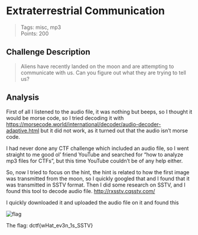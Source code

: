 # Extraterrestrial Communication


> Tags: misc, mp3  
> Points: 200  

## Challenge Description
> Aliens have recently landed on the moon and are attempting to communicate with us. Can you figure out what they are trying to tell us?


## Analysis
First of all I listened to the audio file, it was nothing but beeps, so I thought it would be morse code, so I tried decoding it with https://morsecode.world/international/decoder/audio-decoder-adaptive.html but it did not work, as it turned out that the audio isn’t morse code.

I had never done any CTF challenge which included an audio file, so I went straight to me good ol’ friend YouTube and searched for “how to analyze mp3 files for CTFs”, but this time YouTube couldn’t be of any help either.

So, now I tried to focus on the hint, the hint is related to how the first image was transmitted from the moon, so I quickly googled that and I found that it was transmitted in SSTV format. Then I did some research on SSTV, and I found this tool to decode audio file. http://rxsstv.cqsstv.com/

I quickly downloaded it and uploaded the audio file on it and found this

![flag](https://github.com/thirty2/CTF-Writeups/blob/master/2021/dCTF/misc/Extraterrestrial-communication/image.png)

The flag: dctf{wHat_ev3n_1s_SSTV}
